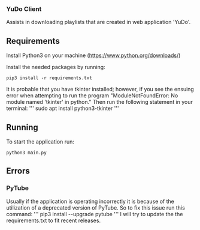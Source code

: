 ### YuDo Client
Assists in downloading playlists that are created in web application 'YuDo'.
## Requirements
Install Python3 on your machine (https://www.python.org/downloads/)

Install the needed packages by running:
```
pip3 install -r requirements.txt
```

It is probable that you have tkinter installed; however, if you see the ensuing error when attempting to run the program "ModuleNotFoundError: No module named 'tkinter' in python." Then run the following statement in your terminal:
''' 
sudo apt install python3-tkinter
'''
## Running
To start the application run:
```
python3 main.py
```
## Errors
### PyTube
Usually if the application is operating incorrectly it is because of the utilization of a deprecated version of PyTube. So to fix this issue run this command:
'''
pip3 install --upgrade pytube
'''
I will try to update the the requirements.txt to fit recent releases.
